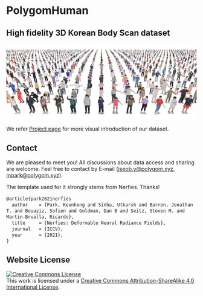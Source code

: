 # PolygomHuman
## High fidelity 3D Korean Body Scan dataset

![Thumbnail](./static/images/polygom_thumbnail.jpg)

We refer [Project page](https://jseobyun.github.io/PolygomHuman/) for more visual introduction of our dataset.

## Contact
We are pleased to meet you! All discussions about data access and sharing are welcome. Feel free to contact by E-mail (jseob.y@polygom.xyz, mpark@polygom.xyz).












The template used for it strongly stems from Nerfies. Thanks!

```
@article{park2021nerfies
  author    = {Park, Keunhong and Sinha, Utkarsh and Barron, Jonathan T. and Bouaziz, Sofien and Goldman, Dan B and Seitz, Steven M. and Martin-Brualla, Ricardo},
  title     = {Nerfies: Deformable Neural Radiance Fields},
  journal   = {ICCV},
  year      = {2021},
}
```

## Website License
<a rel="license" href="http://creativecommons.org/licenses/by-sa/4.0/"><img alt="Creative Commons License" style="border-width:0" src="https://i.creativecommons.org/l/by-sa/4.0/88x31.png" /></a><br />This work is licensed under a <a rel="license" href="http://creativecommons.org/licenses/by-sa/4.0/">Creative Commons Attribution-ShareAlike 4.0 International License</a>.
